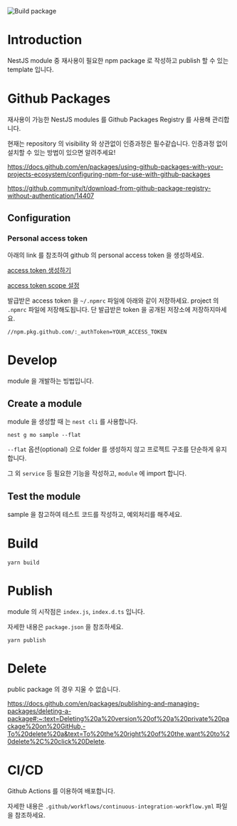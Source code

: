 ![Build package](https://github.com/solarconnect/nestjs-package-template/workflows/Build%20package/badge.svg?branch=master)

# Introduction

NestJS module 중 재사용이 필요한 npm package 로 작성하고 publish 할 수 있는 template 입니다.

# Github Packages

재사용이 가능한 NestJS modules 를 Github Packages Registry 를 사용해 관리합니다.

현재는 repository 의 visibility 와 상관없이 인증과정은 필수같습니다. 인증과정 없이 설치할 수 있는 방법이 있으면 알려주세요!

https://docs.github.com/en/packages/using-github-packages-with-your-projects-ecosystem/configuring-npm-for-use-with-github-packages

https://github.community/t/download-from-github-package-registry-without-authentication/14407  

## Configuration

### Personal access token

아래의 link 를 참조하여 github 의 personal access token 을 생성하세요.

[access token 생성하기](https://docs.github.com/en/github/authenticating-to-github/creating-a-personal-access-token)

[access token scope 설정](https://docs.github.com/en/packages/publishing-and-managing-packages/about-github-packages#about-tokens)

발급받은 access token 을 `~/.npmrc` 파일에 아래와 같이 저장하세요. project 의 `.npmrc` 파일에 저장해도됩니다. 단 발급받은 token 을 공개된 저장소에 저장하지마세요.

```text
//npm.pkg.github.com/:_authToken=YOUR_ACCESS_TOKEN
```

# Develop

module 을 개발하는 빙법입니다.

## Create a module
 
module 을 생성할 때 는 `nest cli` 를 사용합니다.

```shell script
nest g mo sample --flat
```

`--flat` 옵션(optional) 으로 folder 를 생성하지 않고 프로젝트 구조를 단순하게 유지합니다.

그 외 `service` 등 필요한 기능을 작성하고, `module` 에 import 합니다.


## Test the module

sample 을 참고하여 테스트 코드를 작성하고, 예외처리를 해주세요.

# Build

```shell script
yarn build
```

# Publish

module 의 시작점은 `index.js`, `index.d.ts` 입니다.

자세한 내용은 `package.json` 을 참조하세요.


```shell script
yarn publish
```

# Delete

public package 의 경우 지울 수 없습니다.

https://docs.github.com/en/packages/publishing-and-managing-packages/deleting-a-package#:~:text=Deleting%20a%20version%20of%20a%20private%20package%20on%20GitHub,-To%20delete%20a&text=To%20the%20right%20of%20the,want%20to%20delete%2C%20click%20Delete.

# CI/CD

Github Actions 를 이용하여 배포합니다.

자세한 내용은 `.github/workflows/continuous-integration-workflow.yml` 파일을 참조하세요.
